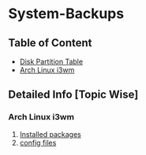 # System-Backups

## Table of Content
* [Disk Partition Table](Disk-Partition-Table.md)
* [Arch Linux i3wm](Arch-Linux-i3wm-bakups)

## Detailed Info [Topic Wise]
### Arch Linux i3wm
  1. [Installed packages](Arch-Linux-i3wm-bakups/pkgs.json)
  2. [config files](Arch-Linux-i3wm-bakups/cfg)

